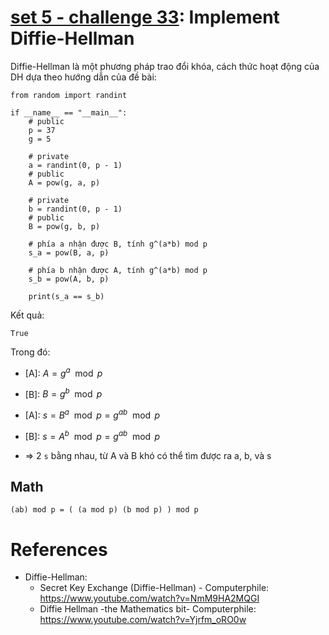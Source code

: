 # **[set 5 - challenge 33](https://cryptopals.com/sets/5/challenges/33): Implement Diffie-Hellman**


Diffie-Hellman là một phương pháp trao đổi khóa, cách thức hoạt động của DH dựa theo hướng dẫn của đề bài:
```
from random import randint

if __name__ == "__main__":
    # public
    p = 37
    g = 5
    
    # private
    a = randint(0, p - 1)
    # public
    A = pow(g, a, p)

    # private
    b = randint(0, p - 1)
    # public
    B = pow(g, b, p)

    # phía a nhận được B, tính g^(a*b) mod p
    s_a = pow(B, a, p)

    # phía b nhận được A, tính g^(a*b) mod p
    s_b = pow(A, b, p)

    print(s_a == s_b)
```
Kết quả:
```
True
```

Trong đó:
- [A]: $`A = g^a \mod p`$
- [B]: $`B = g^b \mod p`$
- [A]: $`s = B^a \mod p = g^{ab} \mod p`$
- [B]: $`s = A^b \mod p = g^{ab} \mod p`$

- => 2 `s` bằng nhau, từ A và B khó có thể tìm được ra a, b, và s

## Math
```
(ab) mod p = ( (a mod p) (b mod p) ) mod p 
```

# References
- Diffie-Hellman:
    - Secret Key Exchange (Diffie-Hellman) - Computerphile: https://www.youtube.com/watch?v=NmM9HA2MQGI
    - Diffie Hellman -the Mathematics bit- Computerphile: https://www.youtube.com/watch?v=Yjrfm_oRO0w
